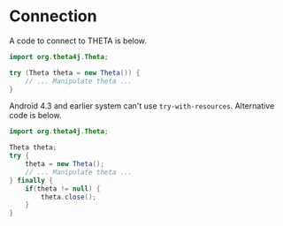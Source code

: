 # Connection

A code to connect to THETA is below.

```java
import org.theta4j.Theta;

try (Theta theta = new Theta()) {
    // ... Manipulate theta ...
}
```

Android 4.3 and earlier system can't use `try-with-resources`.
Alternative code is below.

```java
import org.theta4j.Theta;

Theta theta;
try {
    theta = new Theta();
    // ... Manipulate theta ...
} finally {
    if(theta != null) {
        theta.close();
    }
}
```
